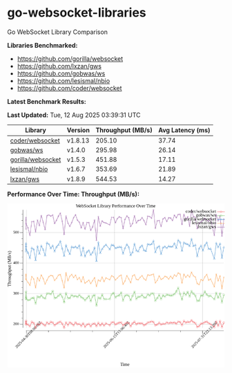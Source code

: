# go-websocket-libraries

Go WebSocket Library Comparison

**Libraries Benchmarked:**

- https://github.com/gorilla/websocket
- https://github.com/lxzan/gws
- https://github.com/gobwas/ws
- https://github.com/lesismal/nbio
- https://github.com/coder/websocket

**Latest Benchmark Results:**

<!-- BENCHMARK_TABLE_START -->
**Last Updated:** Tue, 12 Aug 2025 03:39:31 UTC

| Library                                         | Version         | Throughput (MB/s) | Avg Latency (ms) |
| ----------------------------------------------- | --------------- | ----------------- | ---------------- |
| [coder/websocket](https://github.com/coder/websocket) | v1.8.13 | 205.10 | 37.74 |
| [gobwas/ws](https://github.com/gobwas/ws) | v1.4.0 | 295.98 | 26.14 |
| [gorilla/websocket](https://github.com/gorilla/websocket) | v1.5.3 | 451.88 | 17.11 |
| [lesismal/nbio](https://github.com/lesismal/nbio) | v1.6.7 | 353.69 | 21.89 |
| [lxzan/gws](https://github.com/lxzan/gws) | v1.8.9 | 544.53 | 14.27 |
<!-- BENCHMARK_TABLE_END -->

**Performance Over Time: Throughput (MB/s):**

![Benchmark Performance Graph](benchmark_performance.png)